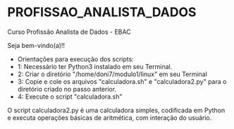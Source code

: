 # PROFISSAO_ANALISTA_DADOS
 Curso Profissão Analista de Dados - EBAC

 Seja bem-vindo(a)!!
 
 - Orientações para execução dos scripts:
 - 1: Necessário ter Python3 instalado em seu Terminal.
 - 2: Criar o diretório "/home/doni7/modulo1/linux" em seu Terminal
 - 3: Copie e cole os arquivos "calculadora.sh" e "calculadora2.py"  para o diretório criado no passo anterior.
 - 4: Execute o script "calculadora.sh"

O script calculadora2.py é uma calculadora simples, codificada em Python e executa operações básicas de aritmética, com interação do usuário.
